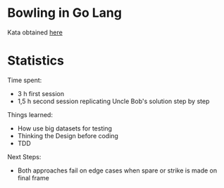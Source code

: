# Bowling in Go Lang

Kata obtained [here](https://kata-log.rocks/bowling-game-kata)


# Statistics

Time spent:
* 3 h first session
* 1,5 h second session replicating Uncle Bob's solution step by step

Things learned: 
* How use big datasets for testing
* Thinking the Design before coding
* TDD

Next Steps:
* Both approaches fail on edge cases when spare or strike is made on final frame